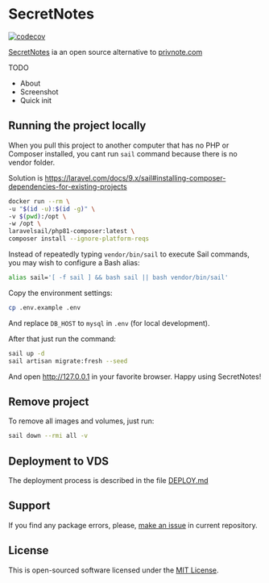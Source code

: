 # SecretNotes

[![codecov](https://codecov.io/gh/gomzyakov/secretnotes/branch/main/graph/badge.svg?token=4CYTVMVUYV)](https://codecov.io/gh/gomzyakov/secretnotes)

[SecretNotes](https://secretnotes.ru) ia an open source alternative to [privnote.com](https://privnote.com)


TODO 
- About
- Screenshot
- Quick init

## Running the project locally

When you pull this project to another computer that has no PHP or Composer installed, you cant run `sail` command
because there is no vendor folder.

Solution is https://laravel.com/docs/9.x/sail#installing-composer-dependencies-for-existing-projects

```bash
docker run --rm \
-u "$(id -u):$(id -g)" \
-v $(pwd):/opt \
-w /opt \
laravelsail/php81-composer:latest \
composer install --ignore-platform-reqs
```
Instead of repeatedly typing `vendor/bin/sail` to execute Sail commands, you may wish to configure a Bash alias:

```bash
alias sail='[ -f sail ] && bash sail || bash vendor/bin/sail'
```

Copy the environment settings:

```bash
cp .env.example .env
```

And replace `DB_HOST` to `mysql` in `.env` (for local development).

After that just run the command:

```bash
sail up -d
sail artisan migrate:fresh --seed
```

And open http://127.0.0.1 in your favorite browser. Happy using SecretNotes! 


## Remove project

To remove all images and volumes, just run:

```bash
sail down --rmi all -v
```

## Deployment to VDS

The deployment process is described in the file [DEPLOY.md](DEPLOY.md)

## Support

If you find any package errors, please, [make an issue](https://github.com/gomzyakov/php-code-style/issues) in current repository.

## License

This is open-sourced software licensed under the [MIT License](https://github.com/gomzyakov/php-code-style/blob/main/LICENSE).
